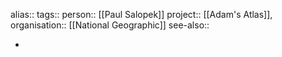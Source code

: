 alias::
tags::
person:: [[Paul Salopek]] 
project:: [[Adam's Atlas]],  
organisation:: [[National Geographic]] 
see-also::

-
